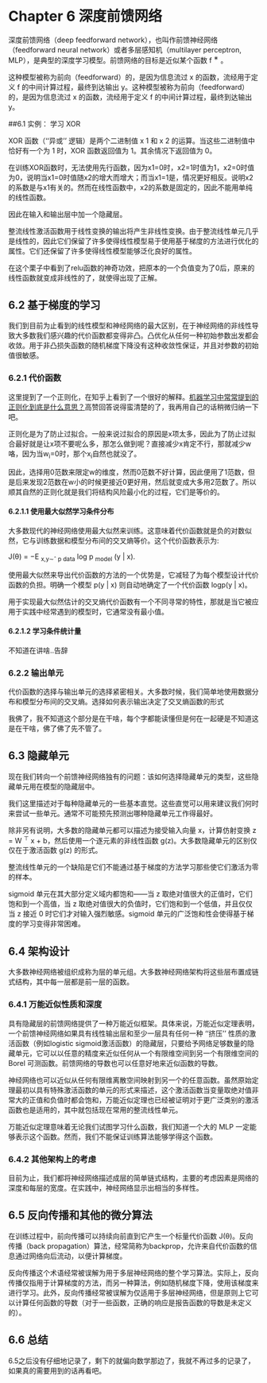 Chapter 6 深度前馈网络
======

深度前馈网络（deep feedforward network），也叫作前馈神经网络（feedforward neural network）或者多层感知机（multilayer perceptron, MLP），是典型的深度学习模型。前馈网络的目标是近似某个函数 f <sup>∗</sup> 。

这种模型被称为前向（feedforward）的，是因为信息流过 x 的函数，流经用于定义 f 的中间计算过程，最终到达输出 y。这种模型被称为前向（feedforward）的，是因为信息流过 x 的函数，流经用于定义 f 的中间计算过程，最终到达输出 y。

##6.1 实例： 学习 XOR

XOR 函数（‘‘异或’’ 逻辑）是两个二进制值 x 1 和 x 2 的运算。当这些二进制值中恰好有一个为 1 时，XOR 函数返回值为 1。其余情况下返回值为 0。

在训练XOR函数时，无法使用先行函数，因为x1=0时，x2=1时值为1，x2=0时值为0，说明当x1=0时值随x2的增大而增大；而当x1=1是，情况更好相反。说明x2的系数是与x1有关的。然而在线性函数中，x2的系数是固定的，因此不能用单纯的线性函数。

因此在输入和输出层中加一个隐藏层。

整流线性激活函数用于线性变换的输出将产生非线性变换。由于整流线性单元几乎是线性的，因此它们保留了许多使得线性模型易于使用基于梯度的方法进行优化的属性。它们还保留了许多使得线性模型能够泛化良好的属性。

在这个栗子中看到了relu函数的神奇功效，把原本的一个负值变为了0后，原来的线性函数就变成非线性的了，就使得出现了正解。

## 6.2 基于梯度的学习

我们到目前为止看到的线性模型和神经网络的最大区别，在于神经网络的非线性导致大多数我们感兴趣的代价函数都变得非凸。凸优化从任何一种初始参数出发都会收敛。用于非凸损失函数的随机梯度下降没有这种收敛性保证，并且对参数的初始值很敏感。

### 6.2.1 代价函数

这里提到了一个正则化，在知乎上看到了一个很好的解释。[机器学习中常常提到的正则化到底是什么意思？](https://www.zhihu.com/question/20924039)高赞回答说得蛮清楚的了，我再用自己的话稍微归纳一下吧。

正则化是为了防止过拟合。一般来说过拟合的原因是x项太多，因此为了防止过拟合最好就是让x项不要呢么多，那怎么做到呢？直接减少x肯定不行，那就减少w咯，因为当w<sub>i</sub>=0时，那个x<sub>i</sub>自然也就没了。

因此，选择用0范数来限定w的维度，然而0范数不好计算，因此便用了1范数，但是后来发现2范数在w小的时候更接近0更好用，然后就变成大多用2范数了。所以顺其自然的正则化就是我们将结构风险最小化的过程，它们是等价的。

#### 6.2.1.1 使用最大似然学习条件分布

大多数现代的神经网络使用最大似然来训练。这意味着代价函数就是负的对数似然，它与训练数据和模型分布间的交叉熵等价。这个代价函数表示为:

J(θ) = −E <sub>x,y∼ˆ p data</sub> log p <sub>model</sub> (y | x). 

使用最大似然来导出代价函数的方法的一个优势是，它减轻了为每个模型设计代价函数的负担。明确一个模型 p(y | x) 则自动地确定了一个代价函数 logp(y | x)。

用于实现最大似然估计的交叉熵代价函数有一个不同寻常的特性，那就是当它被应用于实践中经常遇到的模型时，它通常没有最小值。

#### 6.2.1.2 学习条件统计量

不知道在讲啥..告辞

### 6.2.2 输出单元

代价函数的选择与输出单元的选择紧密相关。大多数时候，我们简单地使用数据分布和模型分布间的交叉熵。选择如何表示输出决定了交叉熵函数的形式

我佛了，我不知道这个部分是在干啥，每个字都能读懂但是何在一起硬是不知道这是在干啥，佛了佛了先不管了。

## 6.3 隐藏单元

现在我们转向一个前馈神经网络独有的问题：该如何选择隐藏单元的类型，这些隐藏单元用在模型的隐藏层中。

我们这里描述对于每种隐藏单元的一些基本直觉。这些直觉可以用来建议我们何时来尝试一些单元。通常不可能预先预测出哪种隐藏单元工作得最好。

除非另有说明，大多数的隐藏单元都可以描述为接受输入向量 x，计算仿射变换 z = W <sup>⊤</sup> x + b，然后使用一个逐元素的非线性函数 g(z)。大多数隐藏单元的区别仅仅在于激活函数 g(z) 的形式。

整流线性单元的一个缺陷是它们不能通过基于梯度的方法学习那些使它们激活为零的样本。

sigmoid 单元在其大部分定义域内都饱和——当 z 取绝对值很大的正值时，它们饱和到一个高值，当 z 取绝对值很大的负值时，它们饱和到一个低值，并且仅仅当 z 接近 0 时它们才对输入强烈敏感。sigmoid 单元的广泛饱和性会使得基于梯度的学习变得非常困难。

## 6.4 架构设计

大多数神经网络被组织成称为层的单元组。大多数神经网络架构将这些层布置成链式结构，其中每一层都是前一层的函数。

### 6.4.1 万能近似性质和深度

具有隐藏层的前馈网络提供了一种万能近似框架。具体来说，万能近似定理表明，一个前馈神经网络如果具有线性输出层和至少一层具有任何一种 ‘‘挤压’’ 性质的激活函数（例如logistic sigmoid激活函数）的隐藏层，只要给予网络足够数量的隐藏单元，它可以以任意的精度来近似任何从一个有限维空间到另一个有限维空间的 Borel 可测函数。前馈网络的导数也可以任意好地来近似函数的导数。

神经网络也可以近似从任何有限维离散空间映射到另一个的任意函数。虽然原始定理最初以具有特殊激活函数的单元的形式来描述，这个激活函数当变量取绝对值非常大的正值和负值时都会饱和，万能近似定理也已经被证明对于更广泛类别的激活函数也是适用的，其中就包括现在常用的整流线性单元。

万能近似定理意味着无论我们试图学习什么函数，我们知道一个大的 MLP 一定能够表示这个函数。然而，我们不能保证训练算法能够学得这个函数。

### 6.4.2 其他架构上的考虑

目前为止，我们都将神经网络描述成层的简单链式结构，主要的考虑因素是网络的深度和每层的宽度。在实践中，神经网络显示出相当的多样性。

## 6.5 反向传播和其他的微分算法

在训练过程中，前向传播可以持续向前直到它产生一个标量代价函数 J(θ)。反向传播（back propagation）算法，经常简称为backprop，允许来自代价函数的信息通过网络向后流动，以便计算梯度。

反向传播这个术语经常被误解为用于多层神经网络的整个学习算法。实际上，反向传播仅指用于计算梯度的方法，而另一种算法，例如随机梯度下降，使用该梯度来进行学习。此外，反向传播经常被误解为仅适用于多层神经网络，但是原则上它可以计算任何函数的导数（对于一些函数，正确的响应是报告函数的导数是未定义的）。

## 6.6 总结

6.5之后没有仔细地记录了，剩下的就偏向数学那边了，我就不再过多的记录了，如果真的需要用到的话再看吧。
